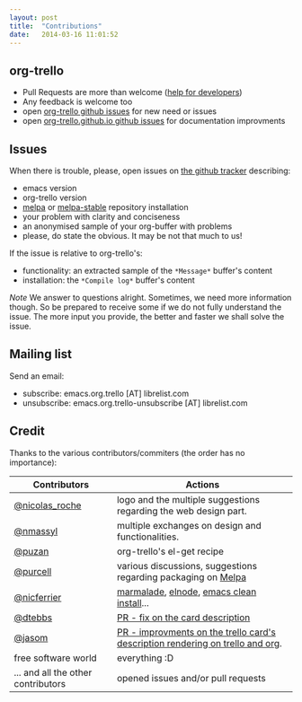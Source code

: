 ```yaml
---
layout: post
title:  "Contributions"
date:   2014-03-16 11:01:52
---
```


## org-trello

- Pull Requests are more than welcome ([help for developers](https://github.com/org-trello/org-trello/blob/master/README-dev.md))
- Any feedback is welcome too
- open [org-trello github issues](https://github.com/org-trello/org-trello/issues) for new need or issues
- open [org-trello.github.io github issues](https://github.com/org-trello/org-trello.github.io/issues) for documentation improvments

## Issues

When there is trouble, please, open issues on [the github tracker](https://github.com/org-trello/org-trello/issues?state=open) describing:

- emacs version
- org-trello version
- [melpa](http://melpa.milkbox.net/) or [melpa-stable](http://melpa-stable.milkbox.net/) repository installation
- your problem with clarity and conciseness
- an anonymised sample of your org-buffer with problems
- please, do state the obvious. It may be not that much to us!

If the issue is relative to org-trello's:
- functionality: an extracted sample of the `*Message*` buffer's content
- installation: the `*Compile log*` buffer's content

*Note*
We answer to questions alright. Sometimes, we need more information though.
So be prepared to receive some if we do not fully understand the issue.
The more input you provide, the better and faster we shall solve the issue.

## Mailing list

Send an email:

- subscribe: emacs.org.trello [AT] librelist.com
- unsubscribe: emacs.org.trello-unsubscribe [AT] librelist.com

## Credit

Thanks to the various contributors/commiters (the order has no importance):

Contributors                                        | Actions
 ---------------------------------------------------|---------------------------------------------------------------------------------------------------
[@nicolas_roche](https://twitter.com/nicolas_roche) | logo and the multiple suggestions regarding the web design part.
[@nmassyl](https://twitter.com/nmassyl)             | multiple exchanges on design and functionalities.
[@puzan](https://github.com/puzan)                  | org-trello's el-get recipe
[@purcell](https://github.com/purcell)              | various discussions, suggestions regarding packaging on [Melpa](http://melpa.milkbox.net/)
[@nicferrier](https://github.com/nicferrier)        | [marmalade](http://marmalade-repo.org/), [elnode](https://github.com/nicferrier/elnode), [emacs clean install](http://nic.ferrier.me.uk/blog/2012_07/emacs-packages-for-programmers)...
[@dtebbs](https://github.com/dtebbs)                | [PR - fix on the card description](https://github.com/org-trello/org-trello/pull/173)
[@jasom](https://github.com/jasom)                  | [PR - improvments on the trello card's description rendering on trello and org](https://github.com/org-trello/org-trello/pull/175).
free software world                                 | everything :D
... and all the other contributors                  | opened issues and/or pull requests
